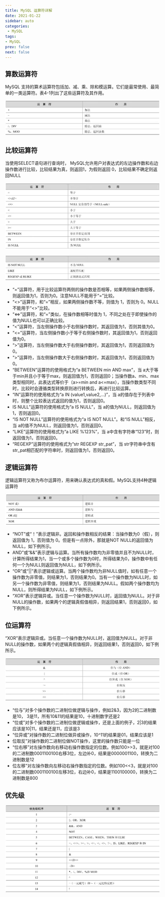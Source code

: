 ```yaml
---
title: MySQL 运算符详解
date: 2021-01-22
sidebar: auto
categories:
 - MySQL
tags:
- MySQL
prev: false
next: false
---
```

## 算数运算符

MySQL 支持的算术运算符包括加、减、乘、除和模运算。它们是最常使用、最简单的一类运算符。表4-1列出了这些运算符及其作用。

<center>

![datatype](./img/2_1cal.jpg)

</center>

## 比较运算符

当使用SELECT语句进行查询时， MySQL允许用户对表达式的左边操作数和右边操作数进行比较，比较结果为真，则返回1，为假则返回 0，比较结果不确定则返回NULL

<center>

![datatype](./img/2_2cal.jpg)

</center>
<center>

![datatype](./img/2_3cal.jpg)

</center>

- “=”运算符，用于比较运算符两侧的操作数是否相等，如果两侧操作数相等，则返回值为1，否则为0。注意NULL不能用于“=”比较。
- “<>”运算符，和“=”相反，如果两侧操作数不等，则值为 1，否则为 0。NULL 不能用于“<>”比较。
- “<=>”运算符，和“=”类似，在操作数相等时值为 1，不同之处在于即使操作的值为NULL也可以正确比较。
- “<”运算符，当左侧操作数小于右侧操作数时，其返回值为1，否则其值为0。
- “<=”运算符，当左侧操作数小于等于右侧操作数时，其返回值为1，否则返回值为0。
- “>”运算符，当左侧操作数大于右侧操作数时，其返回值为1，否则返回值为0。
- “>”运算符，当左侧操作数大于右侧操作数时，其返回值为1，否则返回值为0。
- “BETWEEN”运算符的使用格式为“a BETWEEN min AND max”，当 a大于等于min并且小于等于max，则返回值为1，否则返回0；当操作数a、min、max类型相同时，此表达式等价于（a>=min and a<=max），当操作数类型不同时，比较时会遵循类型转换原则进行转换后，再进行比较运算。
- “IN”运算符的使用格式为“a IN (value1,value2,…)”，当 a的值存在于列表中时，则整个比较表达式返回的值为1，否则返回0。
- IS NULL”运算符的使用格式为“a IS NULL”，当 a的值为NULL，则返回值为1，否则返回0。
- “IS NOT NULL”运算符的使用格式为“a IS NOT NULL”。和“IS NULL”相反，当 a的值不为NULL，则返回值为1，否则返回0。
- “LIKE”运算符的使用格式为“a LIKE %123%”，当 a中含有字符串“123”时，则返回值为1，否则返回0。
- “REGEXP”运算符的使用格式为“str REGEXP str_pat”，当 str字符串中含有str_pat相匹配的字符串时，则返回值为1，否则返回0。

## 逻辑运算符

逻辑运算符又称为布尔运算符，用来确认表达式的真和假。MySQL支持4种逻辑运算符

<center>

![datatype](./img/2_4cal.jpg)

</center>

- “NOT”或“！”表示逻辑非。返回和操作数相反的结果：当操作数为0（假），则返回值为 1，否则值为 0。但是有一点除外，那就是NOT NULL的返回值为NULL，如下例所示。
- AND”或“&&”表示逻辑与运算。当所有操作数均为非零值并且不为NULL时，计算所得结果为1，当一个或多个操作数为0时，所得结果为0，操作数中有任何一个为NULL则返回值为NULL，如下例所示。
- “OR”或“||”表示逻辑或运算。当两个操作数均为非NULL值时，如有任意一个操作数为非零值，则结果为1，否则结果为0。当有一个操作数为NULL时，如另一个操作数为非零值，则结果为1，否则结果为NULL。假如两个操作数均为NULL，则所得结果为NULL，如下例所示。
- “XOR”表示逻辑异或。当任意一个操作数为NULL时，返回值为NULL。对于非NULL的操作数，如果两个的逻辑真假值相异，则返回结果1，否则返回0，如下例所示。

## 位运算符

“XOR”表示逻辑异或。当任意一个操作数为NULL时，返回值为NULL。对于非NULL的操作数，如果两个的逻辑真假值相异，则返回结果1，否则返回0，如下例所示。

<center>

![datatype](./img/2_5cal.jpg)

</center>

- “位与”对多个操作数的二进制位做逻辑与操作，例如2&3，因为2的二进制数是10， 3是11，所有10&11的结果是10，十进制数字还是2
- “位或”对多个操作数的二进制位做逻辑或操作，还是上面的例子，2|3的结果应该是10|11，结果还是11，应该是3
- “位异或”对操作数的二进制位做异或操作，10^11的结果是01，结果应该是1
- 位取反”对操作数的二进制位做NOT操作，这里的操作数只能是一位
- “位右移”对左操作数向右移动右操作数指定的位数。例如100>>3，就是对100的二进制数0001100100右移3位，左边补0，结果是0000001100，转换为二进制数是12
- 位左移”对左操作数向左移动右操作数指定的位数。例如100<<3，就是对100的二进制数0001100100左移3位，右边补0，结果是1100100000，转换为二进制数是800

## 优先级

<center>

![datatype](./img/2_6cal.jpg)

</center>